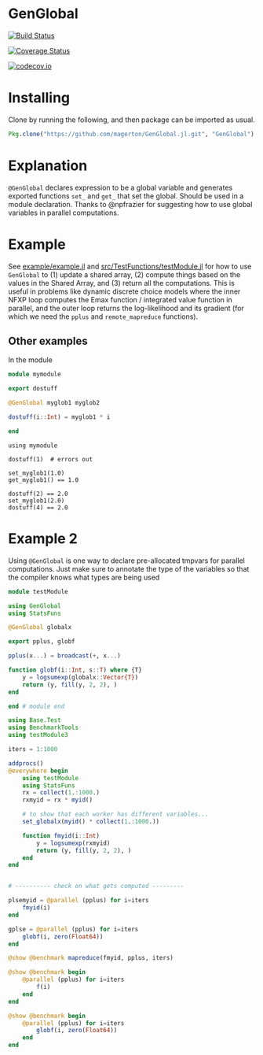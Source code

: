 # GenGlobal

[![Build Status](https://travis-ci.org/magerton/GenGlobal.jl.svg?branch=master)](https://travis-ci.org/magerton/GenGlobal.jl)

[![Coverage Status](https://coveralls.io/repos/magerton/GenGlobal.jl/badge.svg?branch=master&service=github)](https://coveralls.io/github/magerton/GenGlobal.jl?branch=master)

[![codecov.io](http://codecov.io/github/magerton/GenGlobal.jl/coverage.svg?branch=master)](http://codecov.io/github/magerton/GenGlobal.jl?branch=master)

# Installing

Clone by running the following, and then package can be imported as usual.
```julia
Pkg.clone("https://github.com/magerton/GenGlobal.jl.git", "GenGlobal")
```

# Explanation

`@GenGlobal` declares expression to be a global variable and generates exported functions
`set_` and `get_` that set the global. Should be used in a module declaration. Thanks to @npfrazier for suggesting how to use global variables in parallel computations.

# Example

See [example/example.jl](example/example.jl) and [src/TestFunctions/testModule.jl](src/TestFunctions/testModule.jl) for how to use `GenGlobal` to (1) update a shared array, (2) compute things based on the values in the Shared Array, and (3) return all the computations. This is useful in problems like dynamic discrete choice models where the inner NFXP loop computes the Emax function / integrated value function in parallel, and the outer loop returns the log-likelihood and its gradient (for which we need the `pplus` and `remote_mapreduce` functions).


## Other examples

In the module
```julia
module mymodule

export dostuff

@GenGlobal myglob1 myglob2

dostuff(i::Int) = myglob1 * i

end
```

```julia-repl
using mymodule

dostuff(1)  # errors out

set_myglob1(1.0)
get_myglob1() == 1.0

dostuff(2) == 2.0
set_myglob1(2.0)
dostuff(4) == 2.0
```

# Example 2

Using `@GenGlobal` is one way to declare pre-allocated tmpvars for parallel
computations. Just make sure to annotate the type of the variables so that the compiler
knows what types are being used

```julia
module testModule

using GenGlobal
using StatsFuns

@GenGlobal globalx

export pplus, globf

pplus(x...) = broadcast(+, x...)

function globf(i::Int, s::T) where {T}
    y = logsumexp(globalx::Vector{T})
    return (y, fill(y, 2, 2), )
end

end # module end
```

```julia
using Base.Test
using BenchmarkTools
using testModule3

iters = 1:1000

addprocs()
@everywhere begin
    using testModule
    using StatsFuns
    rx = collect(1.:1000.)
    rxmyid = rx * myid()

    # to show that each worker has different variables...
    set_globalx(myid() * collect(1.:1000.))

    function fmyid(i::Int)
        y = logsumexp(rxmyid)
        return (y, fill(y, 2, 2), )
    end
end


# ---------- check on what gets computed ---------

plsemyid = @parallel (pplus) for i=iters
    fmyid(i)
end

gplse = @parallel (pplus) for i=iters
    globf(i, zero(Float64))
end

@show @benchmark mapreduce(fmyid, pplus, iters)

@show @benchmark begin
    @parallel (pplus) for i=iters
        f(i)
    end
end

@show @benchmark begin
    @parallel (pplus) for i=iters
        globf(i, zero(Float64))
    end
end
```
